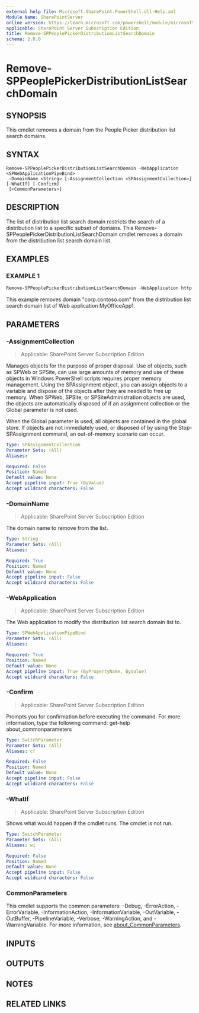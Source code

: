 ```yaml
---
external help file: Microsoft.SharePoint.PowerShell.dll-Help.xml
Module Name: SharePointServer
online version: https://learn.microsoft.com/powershell/module/microsoft.sharepoint.powershell/remove-sppeoplepickerdistributionlistsearchdomain
applicable: SharePoint Server Subscription Edition
title: Remove-SPPeoplePickerDistributionListSearchDomain
schema: 2.0.0
---
```


# Remove-SPPeoplePickerDistributionListSearchDomain

## SYNOPSIS
This cmdlet removes a domain from the People Picker distribution list search domains.

## SYNTAX

```
Remove-SPPeoplePickerDistributionListSearchDomain -WebApplication <SPWebApplicationPipeBind>
 -DomainName <String> [-AssignmentCollection <SPAssignmentCollection>] [-WhatIf] [-Confirm]
 [<CommonParameters>]
```

## DESCRIPTION
The list of distribution list search domain restricts the search of a distribution list to a specific subset of domains.
This Remove-SPPeoplePickerDistributionListSearchDomain cmdlet removes a domain from the distribution list search domain list.

## EXAMPLES

### EXAMPLE 1
```powershell
Remove-SPPeoplePickerDistributionListSearchDomain -WebApplication http://MyOfficeApp1 -DomainName "corp.contoso.com"
```

This example removes domain "corp.contoso.com" from the distribution list search domain list of Web application MyOfficeApp1.

## PARAMETERS

### -AssignmentCollection

> Applicable: SharePoint Server Subscription Edition

Manages objects for the purpose of proper disposal.
Use of objects, such as SPWeb or SPSite, can use large amounts of memory and use of these objects in Windows PowerShell scripts requires proper memory management.
Using the SPAssignment object, you can assign objects to a variable and dispose of the objects after they are needed to free up memory.
When SPWeb, SPSite, or SPSiteAdministration objects are used, the objects are automatically disposed of if an assignment collection or the Global parameter is not used.

When the Global parameter is used, all objects are contained in the global store.
If objects are not immediately used, or disposed of by using the Stop-SPAssignment command, an out-of-memory scenario can occur.

```yaml
Type: SPAssignmentCollection
Parameter Sets: (All)
Aliases:

Required: False
Position: Named
Default value: None
Accept pipeline input: True (ByValue)
Accept wildcard characters: False
```

### -DomainName

> Applicable: SharePoint Server Subscription Edition

The domain name to remove from the list.

```yaml
Type: String
Parameter Sets: (All)
Aliases:

Required: True
Position: Named
Default value: None
Accept pipeline input: False
Accept wildcard characters: False
```

### -WebApplication

> Applicable: SharePoint Server Subscription Edition

The Web application to modify the distribution list search domain list to.

```yaml
Type: SPWebApplicationPipeBind
Parameter Sets: (All)
Aliases:

Required: True
Position: Named
Default value: None
Accept pipeline input: True (ByPropertyName, ByValue)
Accept wildcard characters: False
```

### -Confirm

> Applicable: SharePoint Server Subscription Edition

Prompts you for confirmation before executing the command.
For more information, type the following command: get-help about_commonparameters

```yaml
Type: SwitchParameter
Parameter Sets: (All)
Aliases: cf

Required: False
Position: Named
Default value: None
Accept pipeline input: False
Accept wildcard characters: False
```

### -WhatIf

> Applicable: SharePoint Server Subscription Edition

Shows what would happen if the cmdlet runs.
The cmdlet is not run.

```yaml
Type: SwitchParameter
Parameter Sets: (All)
Aliases: wi

Required: False
Position: Named
Default value: None
Accept pipeline input: False
Accept wildcard characters: False
```

### CommonParameters
This cmdlet supports the common parameters: -Debug, -ErrorAction, -ErrorVariable, -InformationAction, -InformationVariable, -OutVariable, -OutBuffer, -PipelineVariable, -Verbose, -WarningAction, and -WarningVariable. For more information, see [about_CommonParameters](https://go.microsoft.com/fwlink/?LinkID=113216).

## INPUTS

## OUTPUTS

## NOTES

## RELATED LINKS
